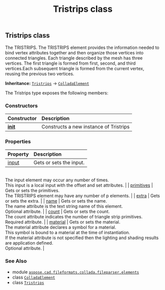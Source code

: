 ﻿---
title: Tristrips class
second_title: Aspose.CAD for Python via .NET API References
description: 
type: docs
weight: 1200
url: /python-net/aspose.cad.fileformats.collada.fileparser.elements/tristrips/
is_root: false
---

## Tristrips class

The TRISTRIPS.
The TRISTRIPS element provides the information needed to bind vertex attributes together and then organize those vertices into connected triangles.
Each triangle described by the mesh has three vertices.
The first triangle is formed from first, second, and third vertices.Each subsequent triangle is formed from the current vertex, reusing the previous two vertices.



**Inheritance:** [`Tristrips`](/cad/python-net/aspose.cad.fileformats.collada.fileparser.elements/tristrips) → 
[`ColladaElement`](/cad/python-net/aspose.cad.fileformats.collada.fileparser.elements/colladaelement)



The Tristrips type exposes the following members:

### Constructors
| Constructor | Description |
| :- | :- |
| [__init__](/cad/python-net/aspose.cad.fileformats.collada.fileparser.elements/tristrips/__init__/#) | Constructs a new instance of Tristrips |


### Properties
| Property | Description |
| :- | :- |
| [input](/cad/python-net/aspose.cad.fileformats.collada.fileparser.elements/tristrips/input) | Gets or sets the input.<br/>The input element may occur any number of times.<br/>This input is a local input with the offset and set attributes. |
| [primitives](/cad/python-net/aspose.cad.fileformats.collada.fileparser.elements/tristrips/primitives) | Gets or sets the primitives.<br/>The TRISTRIPS element may have any number of p elements. |
| [extra](/cad/python-net/aspose.cad.fileformats.collada.fileparser.elements/tristrips/extra) | Gets or sets the extra. |
| [name](/cad/python-net/aspose.cad.fileformats.collada.fileparser.elements/tristrips/name) | Gets or sets the name.<br/>The name attribute is the text string name of this element.<br/>Optional attribute. |
| [count](/cad/python-net/aspose.cad.fileformats.collada.fileparser.elements/tristrips/count) | Gets or sets the count.<br/>The count attribute indicates the number of triangle strip primitives.<br/>Required attribute. |
| [material](/cad/python-net/aspose.cad.fileformats.collada.fileparser.elements/tristrips/material) | Gets or sets the material.<br/>The material attribute declares a symbol for a material.<br/>This symbol is bound to a material at the time of instantiation.<br/>If the material attribute is not specified then the lighting and shading results are application defined.<br/>Optional attribute. |



### See Also
* module [`aspose.cad.fileformats.collada.fileparser.elements`](..)
* class [`ColladaElement`](/cad/python-net/aspose.cad.fileformats.collada.fileparser.elements/colladaelement)
* class [`Tristrips`](/cad/python-net/aspose.cad.fileformats.collada.fileparser.elements/tristrips)
